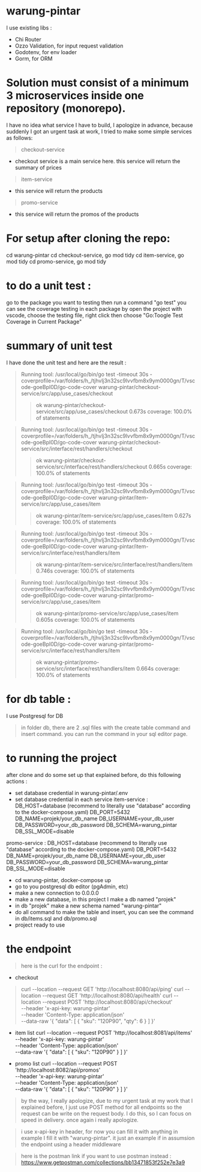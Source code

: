 # warung-pintar

I use existing libs :

 - Chi Router
 - Ozzo Validation, for input request validation
 - Godotenv, for env loader
 - Gorm, for ORM

# Solution must consist of a minimum 3 microservices inside one repository (monorepo).
I have no idea what service I have to build, I apologize in advance, because suddenly I got an urgent task at work, I tried to make some simple services as follows:
> checkout-service
- checkout service is a main service here. this service will return the summary of prices
> item-service
- this service will return the products
> promo-service
- this service will return the promos of the products

# For setup after cloning the repo:
cd warung-pintar
cd checkout-service, go mod tidy
cd item-service, go mod tidy
cd promo-service, go mod tidy

# to do a unit test :
go to the package you want to testing then run a command "go test"
you can see the coverage testing in each package by open the project with vscode, choose the testing file, right click then choose "Go:Toogle Test Coverage in Current Package"

# summary of unit test 
I have done the unit test and here are the result :
> Running tool: /usr/local/go/bin/go test -timeout 30s -coverprofile=/var/folders/h_/tjhvlj3n32sc9lvvfbm8x9ym0000gn/T/vscode-goeBpI0D/go-code-cover warung-pintar/checkout-service/src/app/use_cases/checkout
>> ok  	warung-pintar/checkout-service/src/app/use_cases/checkout	0.673s	coverage: 100.0% of statements

> Running tool: /usr/local/go/bin/go test -timeout 30s -coverprofile=/var/folders/h_/tjhvlj3n32sc9lvvfbm8x9ym0000gn/T/vscode-goeBpI0D/go-code-cover warung-pintar/checkout-service/src/interface/rest/handlers/checkout
>> ok  	warung-pintar/checkout-service/src/interface/rest/handlers/checkout	0.665s	coverage: 100.0% of statements

> Running tool: /usr/local/go/bin/go test -timeout 30s -coverprofile=/var/folders/h_/tjhvlj3n32sc9lvvfbm8x9ym0000gn/T/vscode-goeBpI0D/go-code-cover warung-pintar/item-service/src/app/use_cases/item
>> ok  	warung-pintar/item-service/src/app/use_cases/item	0.627s	coverage: 100.0% of statements

> Running tool: /usr/local/go/bin/go test -timeout 30s -coverprofile=/var/folders/h_/tjhvlj3n32sc9lvvfbm8x9ym0000gn/T/vscode-goeBpI0D/go-code-cover warung-pintar/item-service/src/interface/rest/handlers/item
>> ok  	warung-pintar/item-service/src/interface/rest/handlers/item	0.746s	coverage: 100.0% of statements

> Running tool: /usr/local/go/bin/go test -timeout 30s -coverprofile=/var/folders/h_/tjhvlj3n32sc9lvvfbm8x9ym0000gn/T/vscode-goeBpI0D/go-code-cover warung-pintar/promo-service/src/app/use_cases/item
>> ok  	warung-pintar/promo-service/src/app/use_cases/item	0.605s	coverage: 100.0% of statements

> Running tool: /usr/local/go/bin/go test -timeout 30s -coverprofile=/var/folders/h_/tjhvlj3n32sc9lvvfbm8x9ym0000gn/T/vscode-goeBpI0D/go-code-cover warung-pintar/promo-service/src/interface/rest/handlers/item
>> ok  	warung-pintar/promo-service/src/interface/rest/handlers/item	0.664s	coverage: 100.0% of statements


# for db table :
I use Postgresql for DB
> in folder db, there are 2 .sql files with the create table command and insert command. you can run the command in your sql editor page.

# to running the project
after clone and do some set up that explained before, do this following actions :
- set database credential in warung-pintar/.env
- set database credential in each service
item-service :
DB_HOST=database (recommend to literally use "database" according to the docker-compose.yaml)
DB_PORT=5432  
DB_NAME=projek/your_db_name
DB_USERNAME=your_db_user
DB_PASSWORD=your_db_password
DB_SCHEMA=warung_pintar
DB_SSL_MODE=disable

promo-service :
DB_HOST=database (recommend to literally use "database" according to the docker-compose.yaml)
DB_PORT=5432  
DB_NAME=projek/your_db_name
DB_USERNAME=your_db_user
DB_PASSWORD=your_db_password
DB_SCHEMA=warung_pintar
DB_SSL_MODE=disable

- cd warung-pintar, docker-compose up
- go to you postgresql db editor (pgAdmin, etc)
- make a new connection to 0.0.0.0
- make a new database, in this project I make a db named "projek"
- in db "projek" make a new schema named "warung-pintar"
- do all command to make the table and insert, you can see the command in db/items.sql and db/promo.sql
- project ready to use

# the endpoint
> here is the curl for the endpoint :
- checkout
> curl --location --request GET 'http://localhost:8080/api/ping'
> curl --location --request GET 'http://localhost:8080/api/health'
> curl --location --request POST 'http://localhost:8080/api/checkout' \
--header 'x-api-key: warung-pintar' \
--header 'Content-Type: application/json' \
--data-raw '{
    "data": [
        {
            "sku": "120P90",
            "qty": 6
        }
    ] 
}'

- item list
curl --location --request POST 'http://localhost:8081/api/items' \
--header 'x-api-key: warung-pintar' \
--header 'Content-Type: application/json' \
--data-raw '{
    "data": [
        {
            "sku": "120P90"
        }
    ] 
}'

- promo list
curl --location --request POST 'http://localhost:8082/api/promos' \
--header 'x-api-key: warung-pintar' \
--header 'Content-Type: application/json' \
--data-raw '{
    "data": [
        {
            "sku": "120P90"
        }
    ] 
}'
> by the way, I really apologize, due to my urgent task at my work that I explained before, I just use POST method for all endpoints so the request can be write on the request body. I do this, so I can focus on speed in delivery. once again i really apologize.

> i use x-api-key in header, for now you can fill it with anything in example I fill it with "warung-pintar". it just an example if in assumsion the endpoint using a header middleware

> here is the postman link if you want to use postman instead : 
> https://www.getpostman.com/collections/bb13471853f252e7e3a9
